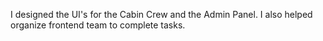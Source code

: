 
I designed the UI's for the Cabin Crew and the Admin Panel. I also helped organize frontend team to complete tasks.
